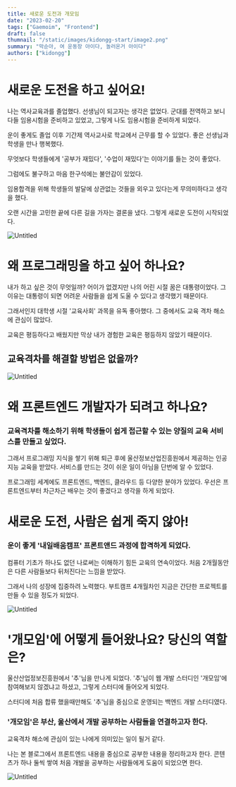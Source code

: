 ```yaml
---
title: 새로운 도전과 개모임
date: "2023-02-20"
tags: ["Gaemoim", "Frontend"]
draft: false
thumnail: "/static/images/kidongg-start/image2.png"
summary: "막순아, 여 운동장 아이다, 놀러온거 아이다"
authors: ["kidongg"]
---
```


# 새로운 도전을 하고 싶어요!

나는 역사교육과를 졸업했다. 선생님이 되고자는 생각은 없었다. 군대를 전역하고 보니 다들 임용시험을 준비하고 있었고, 그렇게 나도 임용시험을 준비하게 되었다.

운이 좋게도 졸업 이후 기간제 역사교사로 학교에서 근무를 할 수 있었다. 좋은 선생님과 학생을 만나 행복했다.

무엇보다 학생들에게 '공부가 재밌다', '수업이 재밌다'는 이야기를 들는 것이 좋았다.

그럼에도 불구하고 마음 한구석에는 불안감이 있었다.

임용합격을 위해 학생들의 발달에 상관없는 것들을 외우고 있다는게 무의미하다고 생각을 했다.

오랜 시간을 고민한 끝에 다른 길을 가자는 결론을 냈다. 그렇게 새로운 도전이 시작되었다.

![Untitled](/static/images/kidongg-start/image3.png)

# 왜 프로그래밍을 하고 싶어 하나요?

내가 하고 싶은 것이 무엇일까? 어이가 없겠지만 나의 어린 시절 꿈은 대통령이었다. 그 이유는 대통령이 되면 어려운 사람들을 쉽게 도울 수 있다고 생각했기 때문이다.

그래서인지 대학생 시절 '교육사회' 과목을 유독 좋아했다. 그 중에서도 교육 격차 해소에 관심이 많았다.

교육은 평등하다고 배웠지만 막상 내가 경험한 교육은 평등하지 않았기 때문이다.

## 교육격차를 해결할 방법은 없을까?

![Untitled](/static/images/kidongg-start/image1.png)

# 왜 프론트엔드 개발자가 되려고 하나요?

### 교육격차를 해소하기 위해 학생들이 쉽게 접근할 수 있는 양질의 교육 서비스를 만들고 싶었다.

그래서 프로그래밍 지식을 쌓기 위해 퇴근 후에 울산정보산업진흥원에서 제공하는 인공지능 교육을 받았다. 서비스를 만드는 것이 쉬운 일이 아님을 단번에 알 수 있었다.

프로그래밍 세계에도 프론트엔드, 백엔드, 클라우드 등 다양한 분야가 있었다. 우선은 프론트엔드부터 차근차근 배우는 것이 좋겠다고 생각을 하게 되었다.

# 새로운 도전, 사람은 쉽게 죽지 않아!

### 운이 좋게 '내일배움캠프' 프론트앤드 과정에 합격하게 되었다.

컴퓨터 기초가 하나도 없던 나로써는 이해하기 힘든 교육의 연속이었다. 처음 2개월동안은 다른 사람들보다 뒤처진다는 느낌을 받았다.

그래서 나의 성장에 집중하려 노력했다. 부트캠프 4개월차인 지금은 간단한 프로젝트를 만들 수 있을 정도가 되었다.

![Untitled](/static/images/kidongg-start/image5.png)

# '개모임'에 어떻게 들어왔나요? 당신의 역할은?

울산산업정보진흥원에서 '추'님을 만나게 되었다. '추'님이 웹 개발 스터디인 '개모임'에 참여해보지 않겠냐고 하셨고, 그렇게 스터디에 들어오게 되었다.

스터디에 처음 합류 했을때만해도 '추'님을 중심으로 운영되는 백엔드 개발 스터디였다.

### '개모임'은 부산, 울산에서 개발 공부하는 사람들을 연결하고자 한다.

교육격차 해소에 관심이 있는 나에게 의미있는 일이 될거 같다.

나는 본 블로그에서 프론트엔드 내용을 중심으로 공부한 내용을 정리하고자 한다. 콘텐츠가 하나 둘씩 쌓여 처음 개발을 공부하는 사람들에게 도움이 되었으면 한다.

![Untitled](/static/images/kidongg-start/image6.png)
